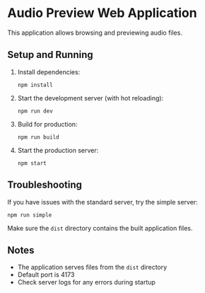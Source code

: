 # Audio Preview Web Application

This application allows browsing and previewing audio files.

## Setup and Running

1. Install dependencies:
   ```
   npm install
   ```

2. Start the development server (with hot reloading):
   ```
   npm run dev
   ```

3. Build for production:
   ```
   npm run build
   ```

4. Start the production server:
   ```
   npm start
   ```

## Troubleshooting

If you have issues with the standard server, try the simple server:
```
npm run simple
```

Make sure the `dist` directory contains the built application files.

## Notes

- The application serves files from the `dist` directory
- Default port is 4173
- Check server logs for any errors during startup